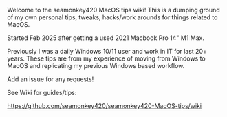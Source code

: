 Welcome to the seamonkey420 MacOS tips wiki!
This is a dumping ground of my own personal tips, tweaks, hacks/work arounds for things related to MacOS. 

Started Feb 2025 after getting a used 2021 Macbook Pro 14" M1 Max.


Previously I was a daily Windows 10/11 user and work in IT for last 20+ years. 
These tips are from my experience of moving from Windows to MacOS and replicating my previous 
Windows based workflow.


Add an issue for any requests!

See Wiki for guides/tips:

https://github.com/seamonkey420/seamonkey420-MacOS-tips/wiki
